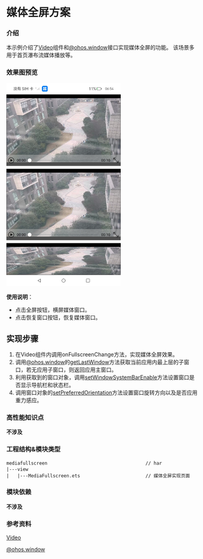 # 媒体全屏方案

### 介绍

本示例介绍了[Video](https://gitee.com/openharmony/docs/blob/master/zh-cn/application-dev/reference/arkui-ts/ts-media-components-video.md)组件和[@ohos.window](https://gitee.com/openharmony/docs/blob/master/zh-cn/application-dev/reference/apis/js-apis-window.md)接口实现媒体全屏的功能。
该场景多用于首页瀑布流媒体播放等。

### 效果图预览

<img src="./src/main/resources/base/media/mediafullscreen.jpg" width="300">

**使用说明**：

* 点击全屏按钮，横屏媒体窗口。
* 点击恢复窗口按钮，恢复媒体窗口。

## 实现步骤

1. 在Video组件内调用onFullscreenChange方法，实现媒体全屏效果。
2. 调用[@ohos.window](https://gitee.com/openharmony/docs/blob/master/zh-cn/application-dev/reference/apis/js-apis-window.md)的[getLastWindow](https://gitee.com/openharmony/docs/blob/master/zh-cn/application-dev/reference/apis/js-apis-window.md#windowgetlastwindow9)方法获取当前应用内最上层的子窗口，若无应用子窗口，则返回应用主窗口。
3. 利用获取到的窗口对象，调用[setWindowSystemBarEnable](https://gitee.com/openharmony/docs/blob/master/zh-cn/application-dev/reference/apis/js-apis-window.md#setwindowsystembarenable9)方法设置窗口是否显示导航栏和状态栏。
4. 调用窗口对象的[setPreferredOrientation]()方法设置窗口旋转方向以及是否应用重力感应。
### 高性能知识点

**不涉及**

### 工程结构&模块类型

   ```
   mediafullscreen                                    // har
   |---view
   |   |---MediaFullscreen.ets                        // 媒体全屏实现页面
   ```

### 模块依赖

**不涉及**

### 参考资料

[Video](https://gitee.com/openharmony/docs/blob/master/zh-cn/application-dev/reference/arkui-ts/ts-media-components-video.md)

[@ohos.window](https://gitee.com/openharmony/docs/blob/master/zh-cn/application-dev/reference/apis/js-apis-window.md)
